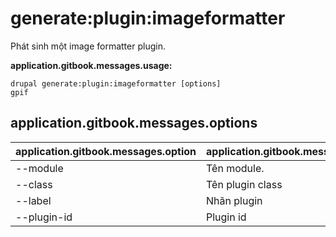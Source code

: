 # generate:plugin:imageformatter
Phát sinh một image formatter plugin.

**application.gitbook.messages.usage:**
```
drupal generate:plugin:imageformatter [options]
gpif
```

## application.gitbook.messages.options
application.gitbook.messages.option | application.gitbook.messages.details
-------|-------------
--module | Tên module.
--class | Tên plugin class
--label | Nhãn plugin
--plugin-id | Plugin id
